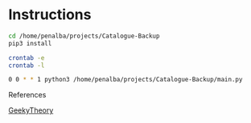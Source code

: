 # Instructions

```sh
cd /home/penalba/projects/Catalogue-Backup
pip3 install
```

```sh
crontab -e
crontab -l
```

```sh
0 0 * * 1 python3 /home/penalba/projects/Catalogue-Backup/main.py
```

References

[GeekyTheory](https://geekytheory.com/programar-tareas-en-linux-usando-crontab)
